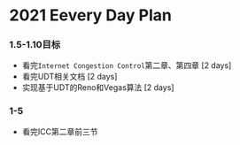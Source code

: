 # 2021 Eevery Day Plan

### 1.5-1.10目标

- 看完`Internet Congestion Control`第二章、第四章 [2 days]
- 看完UDT相关文档 [2 days]
- 实现基于UDT的Reno和Vegas算法 [2 days]

### 1-5

- 看完ICC第二章前三节